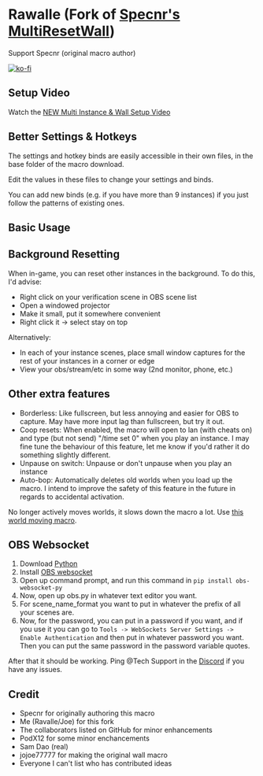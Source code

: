 # Rawalle (Fork of [Specnr's MultiResetWall](https://github.com/Specnr/MultiResetWall))
Support Specnr (original macro author)

[![ko-fi](https://ko-fi.com/img/githubbutton_sm.svg)](https://ko-fi.com/specnr)

## Setup Video

Watch the [NEW Multi Instance & Wall Setup Video](https://youtu.be/0xAHMW93MQw)

## Better Settings & Hotkeys

The settings and hotkey binds are easily accessible in their own files, in the base folder of the macro download.

Edit the values in these files to change your settings and binds.

You can add new binds (e.g. if you have more than 9 instances) if you just follow the patterns of existing ones.

## Basic Usage



## Background Resetting

When in-game, you can reset other instances in the background. To do this, I'd advise:

- Right click on your verification scene in OBS scene list
- Open a windowed projector
- Make it small, put it somewhere convenient
- Right click it -> select stay on top

Alternatively:

- In each of your instance scenes, place small window captures for the rest of your instances in a corner or edge
- View your obs/stream/etc in some way (2nd monitor, phone, etc.)

## Other extra features

- Borderless: Like fullscreen, but less annoying and easier for OBS to capture. May have more input lag than fullscreen, but try it out.
- Coop resets: When enabled, the macro will open to lan (with cheats on) and type (but not send) "/time set 0" when you play an instance. I may fine tune the behaviour of this feature, let me know if you'd rather it do something slightly different.
- Unpause on switch: Unpause or don't unpause when you play an instance
- Auto-bop: Automatically deletes old worlds when you load up the macro. I intend to improve the safety of this feature in the future in regards to accidental activation.

No longer actively moves worlds, it slows down the macro a lot. Use [this world moving macro](https://gist.github.com/Specnr/f7a5450d932a1277fdcd6c141ad7bf6a).

## OBS Websocket

1) Download [Python](https://www.python.org/downloads/)
2) Install [OBS websocket](https://obsproject.com/forum/resources/obs-websocket-remote-control-obs-studio-from-websockets.466/)
3) Open up command prompt, and run this command in `pip install obs-websocket-py`
4) Now, open up obs.py in whatever text editor you want. 
5) For scene_name_format you want to put in whatever the prefix of all your scenes are. 
6) Now, for the password, you can put in a password if you want, and if you use it you can go to `Tools -> WebSockets Server Settings -> Enable Authentication` and then put in whatever password you want. Then you can put the same password in the password variable quotes.

After that it should be working. Ping @Tech Support in the [Discord](https://discord.gg/tXxwrYw) if you have any issues.

## Credit

- Specnr for originally authoring this macro
- Me (Ravalle/Joe) for this fork
- The collaborators listed on GitHub for minor enhancements
- PodX12 for some minor enchancements
- Sam Dao (real)
- jojoe77777 for making the original wall macro
- Everyone I can't list who has contributed ideas
